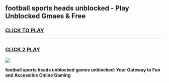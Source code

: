 
## football sports heads unblocked - Play Unblocked Gmaes & Free
<h3>
<a href="https://news.freeplayer.one?title=football_sports_heads_unblocked&ref=16F">CLICK TO PLAY</a></h3>
<hr>

<h3>
<a href="https://news.freeplayer.one?title=football_sports_heads_unblocked&ref=16F">CLICK 2 PLAY</a>
  
</h3>

<a href="https://news.freeplayer.one?title=football_sports_heads_unblocked&ref=16F/"><img src="https://clearcache.store/games.png"></a>


**football sports heads unblocked games unblocked: Your Gateway to Fun and Accessible Online Gaming**
